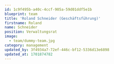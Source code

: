 ```yaml
---
id: 1c9f495b-a40c-4ccf-905a-59d01ddf5e1b
blueprint: team
title: 'Roland Schneider (Geschäftsführung)'
firstname: Roland
name: Schneider
position: Verwaltungsrat
image:
  - team/dummy-team.jpg
category: management
updated_by: 3f4934a7-72ef-446c-bf12-5336d13e6898
updated_at: 1701874782
---
```

